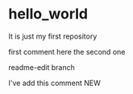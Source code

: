 # hello_world
It is just my first repository

first comment here
the second one

readme-edit branch

I've add this comment NEW
